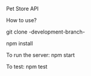 Pet Store API

How to use?

git clone -development-branch-

npm install

To run the server:
npm start

To test: 
npm test


